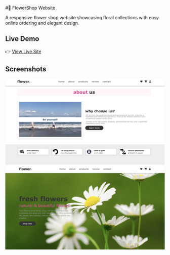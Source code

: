 #🌸 FlowerShop Website

A responsive flower shop website showcasing floral collections with easy online ordering and elegant design.
## Live Demo

👉 [View Live Site](https://wang1-ui.github.io/flowershop/)

## Screenshots

![Screenshot 1](Screenshot1.png)
![Screenshot 2](Screenshot2.png)

